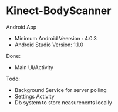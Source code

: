 Kinect-BodyScanner
==================

Android App
- Minimum Android Veersion : 4.0.3  
- Android Studio Version: 1.1.0

Done:
- Main UI/Activity

Todo:
- Background Service for server polling
- Settings Activity
- Db system to store neasurenents locally 